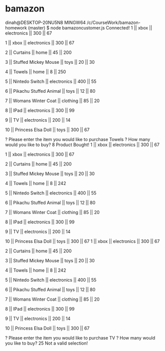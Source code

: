 # bamazon
dinah@DESKTOP-20NU5N8 MINGW64 /c/CourseWork/bamazon-homework (master)
$ node bamazoncustomer.js
Connected!
1 || xbox || electronics || 300 || 67

1 || xbox || electronics || 300 || 67

2 || Curtains || home || 45 || 200

3 || Stuffed Mickey Mouse || toys || 20 || 30

4 || Towels || home || 8 || 250

5 || Nintedo Switch || electronics || 400 || 55

6 || Pikachu Stuffed Animal || toys || 12 || 80

7 || Womans Winter Coat || clothing || 85 || 20

8 || IPad || electronics || 300 || 99

9 || TV || electronics || 200 || 14

10 || Princess Elsa Doll || toys || 300 || 67

? Please enter the item you would like to purchase Towels
? How many would you like to buy? 8
Product Bought!
1 || xbox || electronics || 300 || 67

1 || xbox || electronics || 300 || 67

2 || Curtains || home || 45 || 200

3 || Stuffed Mickey Mouse || toys || 20 || 30

4 || Towels || home || 8 || 242

5 || Nintedo Switch || electronics || 400 || 55

6 || Pikachu Stuffed Animal || toys || 12 || 80

7 || Womans Winter Coat || clothing || 85 || 20

8 || IPad || electronics || 300 || 99

9 || TV || electronics || 200 || 14

10 || Princess Elsa Doll || toys || 300 || 67
1 || xbox || electronics || 300 || 67

2 || Curtains || home || 45 || 200

3 || Stuffed Mickey Mouse || toys || 20 || 30

4 || Towels || home || 8 || 242

5 || Nintedo Switch || electronics || 400 || 55

6 || Pikachu Stuffed Animal || toys || 12 || 80

7 || Womans Winter Coat || clothing || 85 || 20

8 || IPad || electronics || 300 || 99

9 || TV || electronics || 200 || 14

10 || Princess Elsa Doll || toys || 300 || 67

? Please enter the item you would like to purchase TV
? How many would you like to buy? 25
Not a valid selection!

